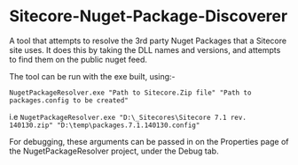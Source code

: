 # Sitecore-Nuget-Package-Discoverer
A tool that attempts to resolve the 3rd party Nuget Packages that a Sitecore site uses. It does this by taking the DLL names and versions, and attempts to find them on the public nuget feed.

The tool can be run with the exe built, using:-

`NugetPackageResolver.exe "Path to Sitecore.Zip file" "Path to packages.config to be created"`

i.e
`NugetPackageResolver.exe "D:\_Sitecores\Sitecore 7.1 rev. 140130.zip" "D:\temp\packages.7.1.140130.config"`

For debugging, these arguments can be passed in on the Properties page of the NugetPackageResolver project, under the Debug tab.